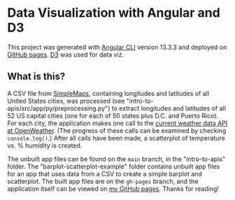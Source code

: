 # Data Visualization with Angular and D3

This project was generated with [Angular CLI](https://github.com/angular/angular-cli) version 13.3.3 and deployed on [GitHub pages](https://docs.github.com/en/pages). [D3](https://d3js.org/) was used for data viz.

## What is this?

A CSV file from [SimpleMaps](https://simplemaps.com/data/us-cities), containing longitudes and latitudes of all United States cities, was processed (see "intro-to-apis/src/app/py/preprocessing.py") to extract longitudes and latitudes of all 52 US capital cities (one for each of 50 states plus D.C. and Puerto Rico).
For each city, the application makes one call to the [current weather data API at OpenWeather](https://openweathermap.org/current).
(The progress of these calls can be examined by checking `console.log()`.)
After all calls have been made, a scatterplot of temperature vs. % humidity is created.

The unbuilt app files can be found on the `main` branch, in the "intro-to-apis" folder. 
The "barplot-scatterplot-example" folder contains unbuilt app files for an app that uses data from a CSV to create a simple barplot and scatterplot.
The built app files are on the `gh-pages` branch, and the application itself can be viewed on [my GitHub pages](https://mturner0.github.io/Data-Viz-with-AngularJS-d3JS/). Thanks for reading!
